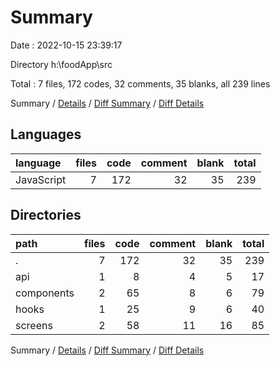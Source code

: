 # Summary

Date : 2022-10-15 23:39:17

Directory h:\\foodApp\\src

Total : 7 files,  172 codes, 32 comments, 35 blanks, all 239 lines

Summary / [Details](details.md) / [Diff Summary](diff.md) / [Diff Details](diff-details.md)

## Languages
| language | files | code | comment | blank | total |
| :--- | ---: | ---: | ---: | ---: | ---: |
| JavaScript | 7 | 172 | 32 | 35 | 239 |

## Directories
| path | files | code | comment | blank | total |
| :--- | ---: | ---: | ---: | ---: | ---: |
| . | 7 | 172 | 32 | 35 | 239 |
| api | 1 | 8 | 4 | 5 | 17 |
| components | 2 | 65 | 8 | 6 | 79 |
| hooks | 1 | 25 | 9 | 6 | 40 |
| screens | 2 | 58 | 11 | 16 | 85 |

Summary / [Details](details.md) / [Diff Summary](diff.md) / [Diff Details](diff-details.md)